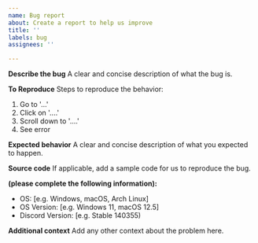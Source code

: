 ```yaml
---
name: Bug report
about: Create a report to help us improve
title: ''
labels: bug
assignees: ''

---
```


**Describe the bug**
A clear and concise description of what the bug is.

**To Reproduce**
Steps to reproduce the behavior:
1. Go to '...'
2. Click on '....'
3. Scroll down to '....'
4. See error

**Expected behavior**
A clear and concise description of what you expected to happen.

**Source code**
If applicable, add a sample code for us to reproduce the bug.

**(please complete the following information):**
 - OS: [e.g. Windows, macOS, Arch Linux]
 - OS Version: [e.g. Windows 11, macOS 12.5]
 - Discord Version: [e.g. Stable 140355)

**Additional context**
Add any other context about the problem here.
